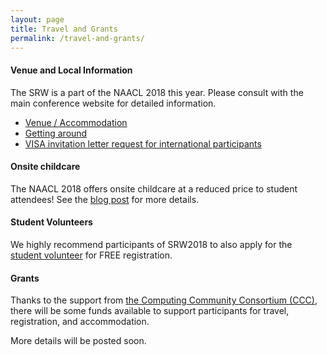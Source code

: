 ```yaml
---
layout: page
title: Travel and Grants
permalink: /travel-and-grants/
---
```


#### Venue and Local Information 

The SRW is a part of the NAACL 2018 this year. Please consult with the main conference website for detailed information. 
  * [Venue / Accommodation](http://naacl2018.org/venue.html)
  * [Getting around](http://naacl2018.org/local_info.html)
  * [VISA invitation letter request for international participants](https://docs.google.com/forms/d/e/1FAIpQLSc5mA3K0maX5YLSR6hpg9Z4F1H9Yg9QqL5EY1UxFZV2J6juCA/viewform)

#### Onsite childcare
The NAACL 2018 offers onsite childcare at a reduced price to student attendees! See the [blog post](https://naacl2018.wordpress.com/2018/01/19/onsite-childcare/) for more details. 

#### Student Volunteers 
We highly recommend participants of SRW2018 to also apply for the [student volunteer](http://naacl2018.org/volunteer.html) for FREE registration. 

#### Grants 
Thanks to the support from [the Computing Community Consortium (CCC)](https://cra.org/ccc/), there will be some funds available to support participants for travel, registration, and accommodation. 

More details will be posted soon. 



